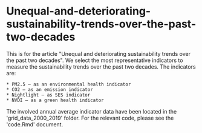 # Unequal-and-deteriorating-sustainability-trends-over-the-past-two-decades

This is for the article "Unequal and deteriorating sustainability trends over the past two decades". We select the most representative indicators to measure the sustainability trends over the past two decades. The indicators are:
    
    * PM2.5 – as an environmental health indicator
    * CO2 – as an emission indicator
    * Nightlight – as SES indicator
    * NVDI – as a green health indicator

The involved annual average indicator data have been located in the 'grid_data_2000_2019' folder. For the relevant code, please see the 'code.Rmd' document.
